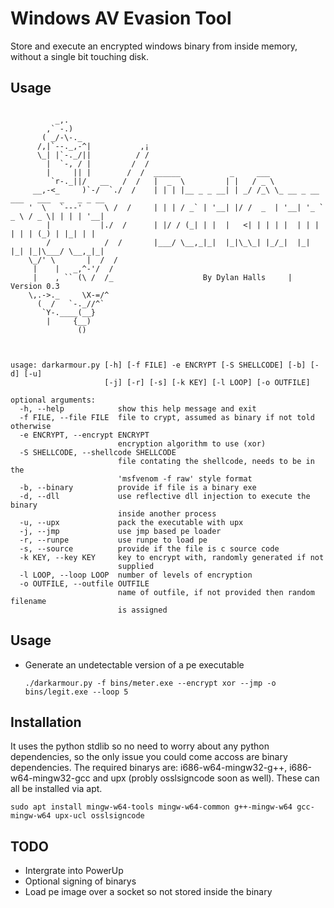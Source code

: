 # Windows AV Evasion Tool

Store and execute an encrypted windows binary from inside memory, without a single bit touching disk.

## Usage

```

          _,.
        ,` -.)
       ( _/-\-._
      /,|`--._,-^|           ,¡
      \_| |`-._/||          / /
        |  `-, / |         /  /
        |     || |        /  /  ______           _     ___
         `r-._||/   __   /  /   |  _  \         | |   / _ \
     __,-<_     )`-/  `./  /    | | | |__ _ _ __| | _/ /_\ \_ __ _ __ ___   ___  _   _ _ __
    '  \   `---'     \ /  /     | | | / _` | '__| |/ /  _  | '__| '_ ` _ \ / _ \| | | | '__|
        |           |./  /      | |/ / (_| | |  |   <| | | | |  | | | | | | (_) | |_| | |
        /            /  /       |___/ \__,_|_|  |_|\_\_| |_/_|  |_| |_| |_|\___/ \__,_|_|
    \_/' \       |  /  /
     |    |   _,^-'/  /
     |    , `` (\ /  /_                    By Dylan Halls     |     Version 0.3
    \,.->._     \X-=/^
      (  /   `-._//^`
       `Y-.____(__}
        |     {__)
               ()



usage: darkarmour.py [-h] [-f FILE] -e ENCRYPT [-S SHELLCODE] [-b] [-d] [-u]
                     [-j] [-r] [-s] [-k KEY] [-l LOOP] [-o OUTFILE]

optional arguments:
  -h, --help            show this help message and exit
  -f FILE, --file FILE  file to crypt, assumed as binary if not told otherwise
  -e ENCRYPT, --encrypt ENCRYPT
                        encryption algorithm to use (xor)
  -S SHELLCODE, --shellcode SHELLCODE
                        file contating the shellcode, needs to be in the
                        'msfvenom -f raw' style format
  -b, --binary          provide if file is a binary exe
  -d, --dll             use reflective dll injection to execute the binary
                        inside another process
  -u, --upx             pack the executable with upx
  -j, --jmp             use jmp based pe loader
  -r, --runpe           use runpe to load pe
  -s, --source          provide if the file is c source code
  -k KEY, --key KEY     key to encrypt with, randomly generated if not
                        supplied
  -l LOOP, --loop LOOP  number of levels of encryption
  -o OUTFILE, --outfile OUTFILE
                        name of outfile, if not provided then random filename
                        is assigned
```

## Usage

- Generate an undetectable version of a pe executable

      ./darkarmour.py -f bins/meter.exe --encrypt xor --jmp -o bins/legit.exe --loop 5

## Installation

It uses the python stdlib so no need to worry about any python dependencies, so the only issue you could come accoss are binary dependencies. The required binarys are: i686-w64-mingw32-g++, i686-w64-mingw32-gcc and upx (probly osslsigncode soon as well).
These can all be installed via apt.

```
sudo apt install mingw-w64-tools mingw-w64-common g++-mingw-w64 gcc-mingw-w64 upx-ucl osslsigncode
```

## TODO

  - Intergrate into PowerUp
  - Optional signing of binarys
  - Load pe image over a socket so not stored inside the binary

